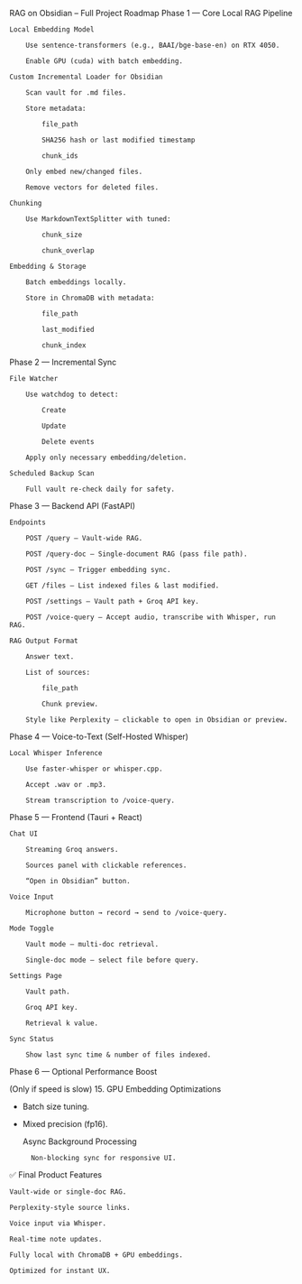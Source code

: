 RAG on Obsidian – Full Project Roadmap
Phase 1 — Core Local RAG Pipeline

    Local Embedding Model

        Use sentence-transformers (e.g., BAAI/bge-base-en) on RTX 4050.

        Enable GPU (cuda) with batch embedding.

    Custom Incremental Loader for Obsidian

        Scan vault for .md files.

        Store metadata:

            file_path

            SHA256 hash or last modified timestamp

            chunk_ids

        Only embed new/changed files.

        Remove vectors for deleted files.

    Chunking

        Use MarkdownTextSplitter with tuned:

            chunk_size

            chunk_overlap

    Embedding & Storage

        Batch embeddings locally.

        Store in ChromaDB with metadata:

            file_path

            last_modified

            chunk_index

Phase 2 — Incremental Sync

    File Watcher

        Use watchdog to detect:

            Create

            Update

            Delete events

        Apply only necessary embedding/deletion.

    Scheduled Backup Scan

        Full vault re-check daily for safety.

Phase 3 — Backend API (FastAPI)

    Endpoints

        POST /query — Vault-wide RAG.

        POST /query-doc — Single-document RAG (pass file path).

        POST /sync — Trigger embedding sync.

        GET /files — List indexed files & last modified.

        POST /settings — Vault path + Groq API key.

        POST /voice-query — Accept audio, transcribe with Whisper, run RAG.

    RAG Output Format

        Answer text.

        List of sources:

            file_path

            Chunk preview.

        Style like Perplexity — clickable to open in Obsidian or preview.

Phase 4 — Voice-to-Text (Self-Hosted Whisper)

    Local Whisper Inference

        Use faster-whisper or whisper.cpp.

        Accept .wav or .mp3.

        Stream transcription to /voice-query.

Phase 5 — Frontend (Tauri + React)

    Chat UI

        Streaming Groq answers.

        Sources panel with clickable references.

        “Open in Obsidian” button.

    Voice Input

        Microphone button → record → send to /voice-query.

    Mode Toggle

        Vault mode — multi-doc retrieval.

        Single-doc mode — select file before query.

    Settings Page

        Vault path.

        Groq API key.

        Retrieval k value.

    Sync Status

        Show last sync time & number of files indexed.

Phase 6 — Optional Performance Boost

(Only if speed is slow)
15. GPU Embedding Optimizations
- Batch size tuning.
- Mixed precision (fp16).

    Async Background Processing

        Non-blocking sync for responsive UI.

✅ Final Product Features

    Vault-wide or single-doc RAG.

    Perplexity-style source links.

    Voice input via Whisper.

    Real-time note updates.

    Fully local with ChromaDB + GPU embeddings.

    Optimized for instant UX.